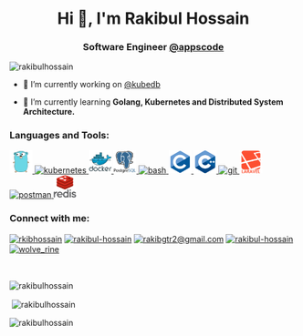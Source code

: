<h1 align="center">Hi 👋, I'm Rakibul Hossain</h1>
<h3 align="center">Software Engineer <a href="https://github.com/appscode/">@appscode</a> </h3>

<p align="left"> <img src="https://komarev.com/ghpvc/?username=rakibulhossain&label=Profile%20views&color=0e75b6&style=flat" alt="rakibulhossain" /> </p>

- 🔭 I’m currently working on [@kubedb](https://github.com/kubedb/)

- 🌱 I’m currently learning **Golang, Kubernetes and Distributed System Architecture.**


<h3 align="left">Languages and Tools:</h3>
<p align="left"> <a href="https://golang.org" target="_blank" rel="noreferrer"> <img src="https://raw.githubusercontent.com/devicons/devicon/master/icons/go/go-original.svg" alt="go" width="40" height="40"/> </a> <a href="https://kubernetes.io" target="_blank" rel="noreferrer"> <img src="https://www.vectorlogo.zone/logos/kubernetes/kubernetes-icon.svg" alt="kubernetes" width="40" height="40"/> </a> <a href="https://www.docker.com/" target="_blank" rel="noreferrer"> <img src="https://raw.githubusercontent.com/devicons/devicon/master/icons/docker/docker-original-wordmark.svg" alt="docker" width="40" height="40"/> </a> <a href="https://www.postgresql.org" target="_blank" rel="noreferrer"> <img src="https://raw.githubusercontent.com/devicons/devicon/master/icons/postgresql/postgresql-original-wordmark.svg" alt="postgresql" width="40" height="40"/> </a> <a href="https://www.gnu.org/software/bash/" target="_blank" rel="noreferrer"> <img src="https://upload.wikimedia.org/wikipedia/commons/4/4b/Bash_Logo_Colored.svg" alt="bash" width="40" height="40"/> </a> <a href="https://www.cprogramming.com/" target="_blank" rel="noreferrer"> <img src="https://raw.githubusercontent.com/devicons/devicon/master/icons/c/c-original.svg" alt="c" width="40" height="40"/> </a> <a href="https://www.w3schools.com/cpp/" target="_blank" rel="noreferrer"> <img src="https://raw.githubusercontent.com/devicons/devicon/master/icons/cplusplus/cplusplus-original.svg" alt="cplusplus" width="40" height="40"/> </a> <a href="https://git-scm.com/" target="_blank" rel="noreferrer"> <img src="https://www.vectorlogo.zone/logos/git-scm/git-scm-icon.svg" alt="git" width="40" height="40"/> </a> <a href="https://laravel.com/" target="_blank" rel="noreferrer"> <img src="https://raw.githubusercontent.com/devicons/devicon/master/icons/laravel/laravel-plain-wordmark.svg" alt="laravel" width="40" height="40"/> </a>  <a href="https://postman.com" target="_blank" rel="noreferrer"> <img src="https://www.vectorlogo.zone/logos/getpostman/getpostman-icon.svg" alt="postman" width="40" height="40"/> </a> <a href="https://redis.io" target="_blank" rel="noreferrer"> <img src="https://raw.githubusercontent.com/devicons/devicon/master/icons/redis/redis-original-wordmark.svg" alt="redis" width="40" height="40"/> </a> </p>

<h3 align="left">Connect with me:</h3>
<p align="left">
<a href="https://twitter.com/rkibhossain" target="blank"><img align="center" src="https://raw.githubusercontent.com/rahuldkjain/github-profile-readme-generator/master/src/images/icons/Social/twitter.svg" alt="rkibhossain" height="30" width="30" /></a>
<a href="https://linkedin.com/in/rakibul-hossain" target="blank"><img align="center" src="https://raw.githubusercontent.com/rahuldkjain/github-profile-readme-generator/master/src/images/icons/Social/linked-in-alt.svg" alt="rakibul-hossain" height="30" width="40" /></a>
<a href="mailto:rakibgtr2@gmail.com" target="blank"><img align="center" src="https://upload.wikimedia.org/wikipedia/commons/7/7e/Gmail_icon_%282020%29.svg" alt="rakibgtr2@gmail.com" height="30" width="40" /></a>
<a href="https://stackoverflow.com/users/8479549/rakibul-hossain" target="blank"><img align="center" src="https://raw.githubusercontent.com/rahuldkjain/github-profile-readme-generator/master/src/images/icons/Social/stack-overflow.svg" alt="rakibul-hossain" height="30" width="40" /></a>
<a href="https://codeforces.com/profile/wolve_rine" target="blank"><img align="center" src="https://raw.githubusercontent.com/rahuldkjain/github-profile-readme-generator/master/src/images/icons/Social/codeforces.svg" alt="wolve_rine" height="40" width="40" /></a>
</p>

<br>
<p><img align="center" src="https://github-readme-stats.vercel.app/api/top-langs?username=rakibulhossain&show_icons=true&locale=en&layout=compact&hide=html,php,blade&theme=react" alt="rakibulhossain" /></p>
<p>&nbsp;<img align="center" src="https://github-readme-stats.vercel.app/api?username=rakibulhossain&show_icons=true&locale=en&theme=react" alt="rakibulhossain" /></p>

<p><img align="center" src="https://github-readme-streak-stats.herokuapp.com/?user=rakibulhossain&theme=react" alt="rakibulhossain" /></p>
